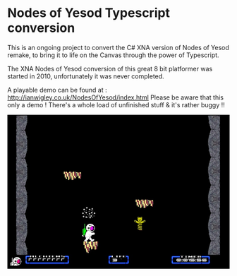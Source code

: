 # Nodes of Yesod Typescript conversion

This is an ongoing project to convert the C# XNA version of Nodes of Yesod remake, to bring it to life on the Canvas through the power of Typescript.

The XNA Nodes of Yesod conversion of this great 8 bit platformer was started in 2010, unfortunately it was never completed.

A playable demo can be found at : http://ianwigley.co.uk/NodesOfYesod/index.html
Please be aware that this only a demo ! There's a whole load of unfinished stuff & it's rather buggy !!

![](Nodes-TS.jpg)
